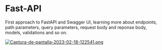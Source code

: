 # Fast-API

First approach to FastAPI and Swagger UI, learning more about endpoints, path parameters, query parameters, request body and reponse body, models, validations and so on.

[![Captura-de-pantalla-2023-02-18-122541.png](https://i.postimg.cc/Cx5nF3g2/Captura-de-pantalla-2023-02-18-122541.png)](https://postimg.cc/qNfvwZgc)
